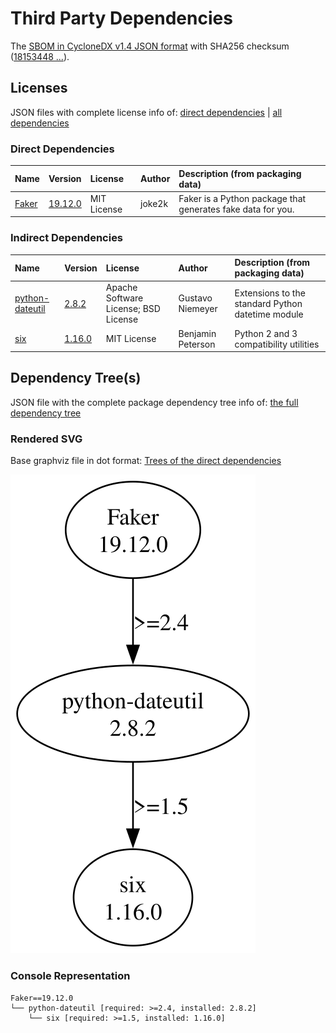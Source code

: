 # Third Party Dependencies

<!--[[[fill sbom_sha256()]]]-->
The [SBOM in CycloneDX v1.4 JSON format](https://git.sr.ht/~sthagen/nineties/blob/default/etc/sbom/cdx.json) with SHA256 checksum ([18153448 ...](https://git.sr.ht/~sthagen/nineties/blob/default/etc/sbom/cdx.json.sha256 "sha256:181534488fa1b049001f3d413cb484ac6fdd78f5af84ff64b738d2ac28afabdc")).
<!--[[[end]]] (checksum: fa9de570b792bd731c1fd61af4b66064)-->
## Licenses 

JSON files with complete license info of: [direct dependencies](direct-dependency-licenses.json) | [all dependencies](all-dependency-licenses.json)

### Direct Dependencies

<!--[[[fill direct_dependencies_table()]]]-->
| Name                                     | Version                                            | License     | Author | Description (from packaging data)                           |
|:-----------------------------------------|:---------------------------------------------------|:------------|:-------|:------------------------------------------------------------|
| [Faker](https://github.com/joke2k/faker) | [19.12.0](https://pypi.org/project/Faker/19.12.0/) | MIT License | joke2k | Faker is a Python package that generates fake data for you. |
<!--[[[end]]] (checksum: 2b635a67d39cd6c47c1c847fd62e0f28)-->

### Indirect Dependencies

<!--[[[fill indirect_dependencies_table()]]]-->
| Name                                                    | Version                                                  | License                              | Author            | Description (from packaging data)                 |
|:--------------------------------------------------------|:---------------------------------------------------------|:-------------------------------------|:------------------|:--------------------------------------------------|
| [python-dateutil](https://github.com/dateutil/dateutil) | [2.8.2](https://pypi.org/project/python-dateutil/2.8.2/) | Apache Software License; BSD License | Gustavo Niemeyer  | Extensions to the standard Python datetime module |
| [six](https://github.com/benjaminp/six)                 | [1.16.0](https://pypi.org/project/six/1.16.0/)           | MIT License                          | Benjamin Peterson | Python 2 and 3 compatibility utilities            |
<!--[[[end]]] (checksum: 00a948c12430d4d365bb94e765e727f0)-->

## Dependency Tree(s)

JSON file with the complete package dependency tree info of: [the full dependency tree](package-dependency-tree.json)

### Rendered SVG

Base graphviz file in dot format: [Trees of the direct dependencies](package-dependency-tree.dot.txt)

<img src="./package-dependency-tree.svg" alt="Trees of the direct dependencies" title="Trees of the direct dependencies"/>

### Console Representation

<!--[[[fill dependency_tree_console_text()]]]-->
````console
Faker==19.12.0
└── python-dateutil [required: >=2.4, installed: 2.8.2]
    └── six [required: >=1.5, installed: 1.16.0]
````
<!--[[[end]]] (checksum: 976244201b4a43880803f9faa49252aa)-->
